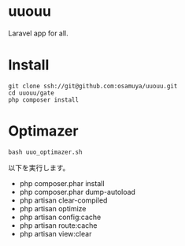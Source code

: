 # uuouu
Laravel app for all.


# Install
````
git clone ssh://git@github.com:osamuya/uuouu.git
cd uuouu/gate
php composer install
````

# Optimazer
````
bash uuo_optimazer.sh
````

以下を実行します。

- php composer.phar install
- php composer.phar dump-autoload
- php artisan clear-compiled
- php artisan optimize
- php artisan config:cache
- php artisan route:cache
- php artisan view:clear

